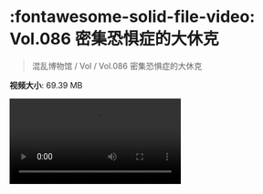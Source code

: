 # :fontawesome-solid-file-video: Vol.086 密集恐惧症的大休克

> 混乱博物馆 / Vol / Vol.086 密集恐惧症的大休克

**视频大小**: 69.39 MB

<div class="video"><video src="https://file.hsyhx.top/archive/混乱博物馆/Vol/086.mp4" controls preload>🤔 您的浏览器不支持 video 标签</video></div>